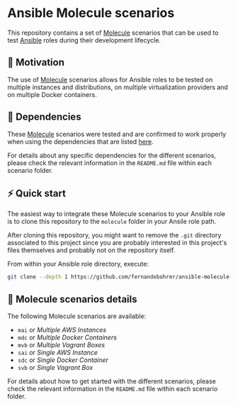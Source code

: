 # Ansible Molecule scenarios

This repository contains a set of [Molecule][01] scenarios that can be used to test [Ansible][02] roles during their development lifecycle.

## 🚀 Motivation

The use of [Molecule][01] scenarios allows for Ansible roles to be tested on multiple instances and distributions, on multiple virtualization providers and on multiple Docker containers.

## 🧰 Dependencies

These [Molecule][01] scenarios were tested and are confirmed to work properly when using the dependencies that are listed [here][03].

For details about any specific dependencies for the different scenarios, please check the relevant information in the `README.md` file within each scenario folder.

## ⚡ Quick start

The easiest way to integrate these Molecule scenarios to your Ansible role is to clone this repository to the `molecule` folder in your Ansile role path.

After cloning this repository, you might want to remove the `.git` directory associated to this project since you are probably interested in this project's files themselves and probably not on the repository itself.

From within your Ansible role directory, execute:

```bash
git clone --depth 1 https://github.com/fernandobohrer/ansible-molecule-scenarios.git molecule ; rm -rf molecule/.git
```

## 📑 Molecule scenarios details

The following Molecule scenarios are available:

- `mai` or *Multiple AWS Instances*
- `mdc` or *Multiple Docker Containers*
- `mvb` or *Multiple Vagrant Boxes*
- `sai` or *Single AWS Instance*
- `sdc` or *Single Docker Container*
- `svb` or *Single Vagrant Box*

For details about how to get started with the different scenarios, please check the relevant information in the `README.md` file within each scenario folder.

[01]: https://ansible.readthedocs.io/projects/molecule/
[02]: https://www.ansible.com/
[03]: https://github.com/fernandobohrer/ansible-venv
